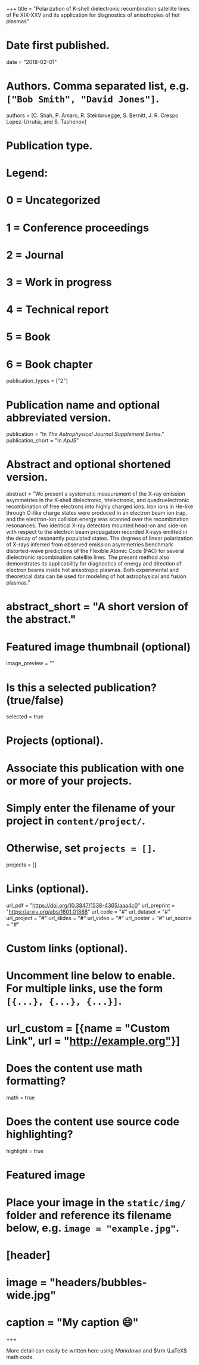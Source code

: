 +++
title = "Polarization of K-shell dielectronic recombination satellite lines of Fe XIX-XXV and its application for diagnostics of anisotropies of hot plasmas"

# Date first published.
date = "2018-02-01"

# Authors. Comma separated list, e.g. `["Bob Smith", "David Jones"]`.
authors = [C. Shah, P. Amaro, R. Steinbruegge, S. Bernitt, J. R. Crespo Lopez-Urrutia, and S. Tashenov]

# Publication type.
# Legend:
# 0 = Uncategorized
# 1 = Conference proceedings
# 2 = Journal
# 3 = Work in progress
# 4 = Technical report
# 5 = Book
# 6 = Book chapter
publication_types = ["2"]

# Publication name and optional abbreviated version.
publication = "In *The Astrophysical Journal Supplement Series*."
publication_short = "In *ApJS*"

# Abstract and optional shortened version.
abstract = "We present a systematic measurement of the X-ray emission asymmetries in the K-shell dielectronic, trielectronic, and quadruelectronic recombination of free electrons into highly charged ions. Iron ions in He-like through O-like charge states were produced in an electron beam ion trap, and the electron-ion collision energy was scanned over the recombination resonances. Two identical X-ray detectors mounted head-on and side-on with respect to the electron beam propagation recorded X-rays emitted in the decay of resonantly populated states. The degrees of linear polarization of X-rays inferred from observed emission asymmetries benchmark distorted-wave predictions of the Flexible Atomic Code (FAC) for several dielectronic recombination satellite lines. The present method also demonstrates its applicability for diagnostics of energy and direction of electron beams inside hot anisotropic plasmas. Both experimental and theoretical data can be used for modeling of hot astrophysical and fusion plasmas."
# abstract_short = "A short version of the abstract."

# Featured image thumbnail (optional)
image_preview = ""

# Is this a selected publication? (true/false)
selected = true

# Projects (optional).
#   Associate this publication with one or more of your projects.
#   Simply enter the filename of your project in `content/project/`.
#   Otherwise, set `projects = []`.
projects = []

# Links (optional).
url_pdf = "https://doi.org/10.3847/1538-4365/aaa4c0"
url_preprint = "https://arxiv.org/abs/1801.01888"
url_code = "#"
url_dataset = "#"
url_project = "#"
url_slides = "#"
url_video = "#"
url_poster = "#"
url_source = "#"

# Custom links (optional).
#   Uncomment line below to enable. For multiple links, use the form `[{...}, {...}, {...}]`.
# url_custom = [{name = "Custom Link", url = "http://example.org"}]

# Does the content use math formatting?
math = true

# Does the content use source code highlighting?
highlight = true

# Featured image
# Place your image in the `static/img/` folder and reference its filename below, e.g. `image = "example.jpg"`.
# [header]
# image = "headers/bubbles-wide.jpg"
# caption = "My caption :smile:"

+++

More detail can easily be written here using *Markdown* and $\rm \LaTeX$ math code.
